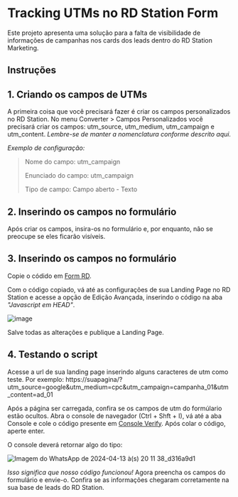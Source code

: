 # Tracking UTMs no RD Station Form
Este projeto apresenta uma solução para a falta de visibilidade de informações de campanhas nos cards dos leads dentro do RD Station Marketing.

## Instruções

## 1. Criando os campos de UTMs
A primeira coisa que você precisará fazer é criar os campos personalizados no RD Station. No menu Converter > Campos Personalizados você precisará criar os campos: utm_source, utm_medium, utm_campaign e utm_content. *Lembre-se de manter a nomenclatura conforme descrito aqui.*

*_Exemplo de configuração:_*

> Nome do campo: utm_campaign
> 
> Enunciado do campo: utm_campaign
> 
> Tipo de campo: Campo aberto - Texto

## 2. Inserindo os campos no formulário
Após criar os campos, insira-os no formulário e, por enquanto, não se preocupe se eles ficarão visíveis.

## 3. Inserindo os campos no formulário
Copie o códido em [Form RD](https://github.com/allanthalisson/tracking_utm/blob/f3a8e1b21fc3af1ae67ab0ffa80dd61fb2509714/form_RD).

Com o código copiado, vá até as configurações de sua Landing Page no RD Station e acesse a opção de Edição Avançada, inserindo o código na aba *"Javascript em HEAD"*.

![image](https://github.com/allanthalisson/tracking_utm/assets/166962056/3b042e6d-f607-488d-a3e8-d92bb48151ae)

Salve todas as alterações e publique a Landing Page.

## 4. Testando o script
Acesse a url de sua landing page inserindo alguns caracteres de utm como teste. Por exemplo: https://suapagina/?utm_source=google&utm_medium=cpc&utm_campaign=campanha_01&utm_content=ad_01

Após a página ser carregada, confira se os campos de utm do formúlario estão ocultos. Abra o console de navegador (Ctrl + Shft + I), vá até a aba Console e cole o código presente em [Console Verify](https://github.com/allanthalisson/tracking_utm/blob/f3a8e1b21fc3af1ae67ab0ffa80dd61fb2509714/console_verify). Após colar o código, aperte enter.

O console deverá retornar algo do tipo:

![Imagem do WhatsApp de 2024-04-13 à(s) 20 11 38_d316a9d1](https://github.com/allanthalisson/tracking_utm/assets/166962056/4b7cb58c-3cfc-4d75-9b83-5e0a0e280c3b)

*Isso significa que nosso código funcionou!* Agora preencha os campos do formulário e envie-o. Confira se as informações chegaram corretamente na sua base de leads do RD Station.
